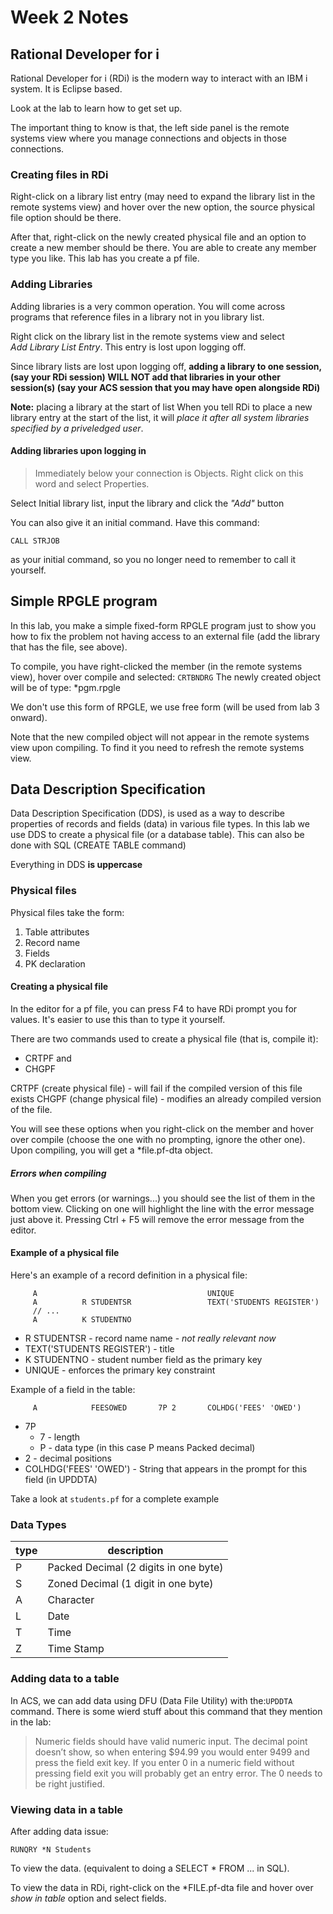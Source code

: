 # Week 2 Notes

## Rational Developer for i

Rational Developer for i (RDi) is the modern way to interact with an IBM i
system. It is Eclipse based.

Look at the lab to learn how to get set up.

The important thing to know is that, the left side panel is the remote systems
view where you manage connections and objects in those connections.

### Creating files in RDi

Right-click on a library list entry (may need to expand the library list in the
remote systems view) and hover over the new option, the source physical file
option should be there.

After that, right-click on the newly created physical file and an option to
create a new member should be there. You are able to create any member type you
like. This lab has you create a pf file.

### Adding Libraries

Adding libraries is a very common operation. You will come across programs that
reference files in a library not in you library list.

Right click on the library list in the remote systems view and select  
_Add Library List Entry_. This entry is lost upon logging off. 

Since library lists are lost upon logging off, **adding a library to one
session, (say your RDi session) WILL NOT add that libraries in your other
session(s) (say your ACS session that you may have open alongside RDi)**

**Note:** placing a library at the start of list
When you tell RDi to place a new library entry at the start of the list, it will
_place it after all system libraries specified by a priveledged user_.

#### Adding libraries upon logging in

> Immediately below your connection is Objects. Right click on this word and
> select Properties.

Select Initial library list, input the library and click the _"Add"_ button

You can also give it an initial command. Have this command:

```
CALL STRJOB
```

as your initial command, so you no longer need to remember to call it yourself.

## Simple RPGLE program

In this lab, you make a simple fixed-form RPGLE program just to show you how to
fix the problem not having access to an external file (add the library that has
the file, see above).

To compile, you have right-clicked the member (in the remote systems view),
hover over compile and selected:
```CRTBNDRG```
The newly created object will be of type: *pgm.rpgle

We don't use this form of RPGLE, we use free form (will be used from lab 3
onward).

Note that the new compiled object will not appear in the remote systems view
upon compiling. To find it you need to refresh the remote systems view.

## Data Description Specification

Data Description Specification (DDS), is used as a way to describe properties
of records and fields (data) in various file types. In this lab we use DDS to
create a physical file (or a database table). This can also be done with SQL
(CREATE TABLE command)

Everything in DDS **is uppercase**

### Physical files

Physical files take the form:

1. Table attributes
2. Record name
3. Fields
4. PK declaration

#### Creating a physical file

In the editor for a pf file, you can press F4 to have RDi prompt you for values.
It's easier to use this than to type it yourself.

There are two commands used to create a physical file (that is, compile it):
* CRTPF and
* CHGPF

CRTPF (create physical file) - will fail if the compiled version of this file
exists
CHGPF (change physical file) - modifies an already compiled version of the file.

You will see these options when you right-click on the member and hover over
compile (choose the one with no prompting, ignore the other one). Upon
compiling, you will get a *file.pf-dta object.

##### Errors when compiling

When you get errors (or warnings...) you should see the list of them in the
bottom view. Clicking on one will highlight the line with the error message
just above it. Pressing Ctrl + F5 will remove the error message from the editor.

#### Example of a physical file

Here's an example of a record definition in a physical file:
```
     A                                      UNIQUE
     A          R STUDENTSR                 TEXT('STUDENTS REGISTER')
     // ...
     A          K STUDENTNO
```

* R STUDENTSR - record name name - _not really relevant now_
* TEXT('STUDENTS REGISTER') - title
* K STUDENTNO - student number field as the primary key
* UNIQUE - enforces the primary key constraint

Example of a field in the table:
```
     A            FEESOWED       7P 2       COLHDG('FEES' 'OWED')
```

* 7P
  * 7 - length
  * P - data type (in this case P means Packed decimal)
* 2 - decimal positions
* COLHDG('FEES' 'OWED') - String that appears in the prompt for this field (in
  UPDDTA)

Take a look at ```students.pf``` for a complete example

### Data Types

| type | description |
| ---- | ----------- |
| P | Packed Decimal (2 digits in one byte) |
| S | Zoned Decimal (1 digit in one byte) |
| A | Character |
| L | Date |
| T | Time |
| Z | Time Stamp |

### Adding data to a table

In ACS, we can add data using DFU (Data File Utility) with the:```UPDDTA```
command. There is some wierd stuff about this command that they mention in the
lab:

> Numeric fields should have valid numeric input.  The decimal point doesn’t
> show, so when entering $94.99 you would enter 9499 and press the field exit
> key.  If you enter 0 in a numeric field without pressing field exit you will
> probably get an entry error. The 0 needs to be right justified.

### Viewing data in a table

After adding data issue:

```
RUNQRY *N Students
```

To view the data. (equivalent to doing a SELECT * FROM ... in SQL).

To view the data in RDi, right-click on the *FILE.pf-dta file and hover over _show
in table_ option and select fields.
